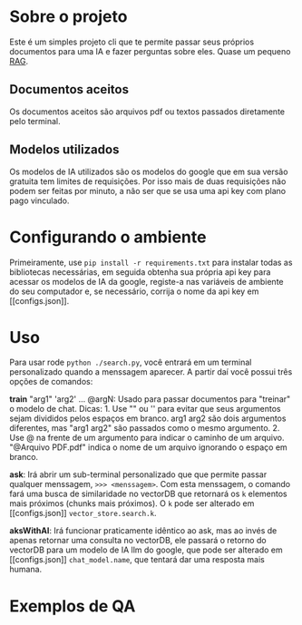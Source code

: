 # Sobre o projeto
Este é um simples projeto cli que te permite passar seus próprios documentos para uma IA e fazer perguntas sobre eles. Quase um pequeno [RAG](https://aws.amazon.com/what-is/retrieval-augmented-generation/).

## Documentos aceitos
Os documentos aceitos são arquivos pdf ou textos passados diretamente pelo terminal.

## Modelos utilizados
Os modelos de IA utilizados são os modelos do google que em sua versão gratuita tem limites de requisições. Por isso mais de duas requisições não podem ser feitas por minuto, a não ser que se usa uma api key com plano pago vinculado.

# Configurando o ambiente
Primeiramente, use `pip install -r requirements.txt` para instalar todas as bibliotecas necessárias, em seguida obtenha sua própria api key para acessar os modelos de IA da google, registe-a nas variáveis de ambiente do seu computador e, se necessário, corrija o nome da api key em [[configs.json]].

# Uso
Para usar rode `python ./search.py`, você entrará em um terminal personalizado quando a menssagem aparecer. A partir daí você possui três opções de comandos:

**train** "arg1" 'arg2' ... @argN: Usado para passar documentos para "treinar" o modelo de chat.
Dicas: 
    1. Use "" ou '' para evitar que seus argumentos sejam divididos pelos espaços em branco. arg1 arg2 são dois argumentos diferentes, mas "arg1 arg2" são passados como o mesmo argumento.
    2. Use @ na frente de um argumento para indicar o caminho de um arquivo. "@Arquivo PDF.pdf" indica o nome de um arquivo ignorando o espaço em branco.

**ask**: Irá abrir um sub-terminal personalizado que que permite passar qualquer menssagem, `>>> <menssagem>`. Com esta menssagem, o comando fará uma busca de similaridade no vectorDB que retornará os `k` elementos mais próximos (chunks mais próximos). O `k` pode ser alterado em [[configs.json]] `vector_store.search.k`.

**aksWithAI**: Irá funcionar praticamente idêntico ao ask, mas ao invés de apenas retornar uma consulta no vectorDB, ele passará o retorno do vectorDB para um modelo de IA llm do google, que pode ser alterado em [[configs.json]] `chat_model.name`, que tentará dar uma resposta mais humana.

# Exemplos de QA
